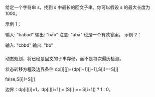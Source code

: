 给定一个字符串 s，找到 s 中最长的回文子串。你可以假设 s 的最大长度为 1000。

示例 1：

输入: "babad"
输出: "bab"
注意: "aba" 也是一个有效答案。
示例 2：

输入: "cbbd"
输出: "bb"

###
动态规划，将已经是回文的子串存储，而不是每次遍历检测。

状态转移方程及边界条件
dp[i][j]={dp[i+1][j−1],S[i]==S[j]

false,S[i]!=S[j]   

边界：dp[i][i]=1，dp[i][i+1] = (S[i] == S[i+1]) ? 1 : 0。   